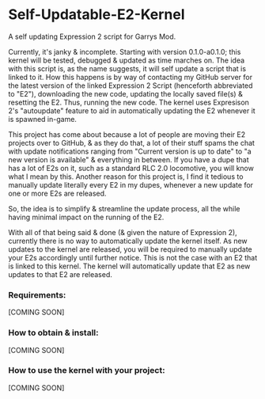# Self-Updatable-E2-Kernel
 A self updating Expression 2 script for Garrys Mod.

 Currently, it's janky & incomplete. Starting with version 0.1.0-a0.1.0; this kernel will be tested, debugged & updated as time marches on.
 The idea with this script is, as the name suggests, it will self update a script that is linked to it.
 How this happens is by way of contacting my GitHub server for the latest version of the linked Expression 2 Script (henceforth abbreviated to "E2"),
 downloading the new code, updating the locally saved file(s) & resetting the E2. Thus, running the new code.
 The kernel uses Expresison 2's "autoupdate" feature to aid in automatically updating the E2 whenever it is spawned in-game.

 This project has come about because a lot of people are moving their E2 projects over to GitHub, & as they do that, a lot of their stuff spams the chat
 with update notifications ranging from "Current version is up to date" to "a new version is available" & everything in between.
 If you have a dupe that has a lot of E2s on it, such as a standard RLC 2.0 locomotive, you will know what I mean by this.
 Another reason for this project is, I find it tedious to manually update literally every E2 in my dupes, whenever a new update for one or more E2s are
 released.

 So, the idea is to simplify & streamline the update process, all the while having minimal impact on the running of the E2.

 With all of that being said & done (& given the nature of Expression 2), currently there is no way to automatically update the kernel itself.
 As new updates to the kernel are released, you will be required to manually update your E2s accordingly until further notice.
 This is not the case with an E2 that is linked to this kernel. The kernel will automatically update that E2 as new updates to that E2 are released.

### Requirements:
 [COMING SOON]

### How to obtain & install:
 [COMING SOON]

### How to use the kernel with your project:
 [COMING SOON]
